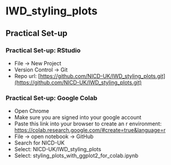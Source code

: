 # IWD_styling_plots

## Practical Set-up

### Practical Set-up: RStudio  
- File -> New Project  
- Version Control -> Git   
- Repo url: [https://github.com/NICD-UK/IWD_styling_plots.git](https://github.com/NICD-UK/IWD_styling_plots.git)  

### Practical Set-up: Google Colab  

- Open Chrome  
- Make sure you are signed into your google account  
- Paste this link into your browser to create an r environment: https://colab.research.google.com/#create=true&language=r  
- File -> open notebook -> GitHub  
- Search for NICD-UK  
- Select: NICD-UK/IWD_styling_plots  
- Select: styling_plots_with_ggplot2_for_colab.ipynb   
